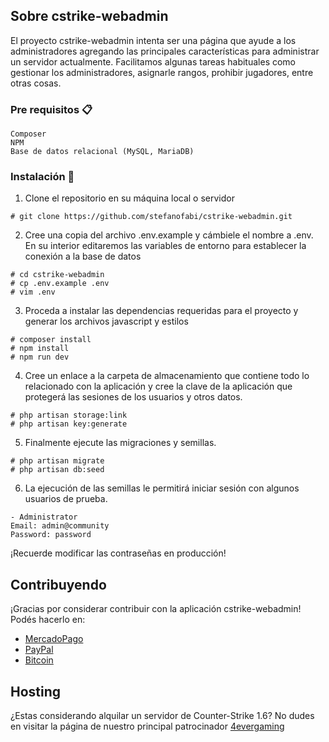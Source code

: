 ## Sobre cstrike-webadmin

El proyecto cstrike-webadmin intenta ser una página que ayude a los administradores agregando las principales características para administrar un servidor actualmente. Facilitamos algunas tareas habituales como gestionar los administradores, asignarle rangos, prohibir jugadores, entre otras cosas.  

### Pre requisitos 📋
```
Composer
NPM
Base de datos relacional (MySQL, MariaDB)
```

### Instalación 🔧

1. Clone el repositorio en su máquina local o servidor

```
# git clone https://github.com/stefanofabi/cstrike-webadmin.git
```

2. Cree una copia del archivo .env.example y cámbiele el nombre a .env. En su interior editaremos las variables de entorno para establecer la conexión a la base de datos

```
# cd cstrike-webadmin
# cp .env.example .env
# vim .env
```

3. Proceda a instalar las dependencias requeridas para el proyecto y generar los archivos javascript y estilos

```
# composer install
# npm install
# npm run dev
```
4. Cree un enlace a la carpeta de almacenamiento que contiene todo lo relacionado con la aplicación y cree la clave de la aplicación que protegerá las sesiones de los usuarios y otros datos.

```
# php artisan storage:link
# php artisan key:generate
```

5. Finalmente ejecute las migraciones y semillas.

```
# php artisan migrate
# php artisan db:seed
```

6. La ejecución de las semillas le permitirá iniciar sesión con algunos usuarios de prueba.
```
- Administrator 
Email: admin@community
Password: password
```

¡Recuerde modificar las contraseñas en producción!


## Contribuyendo

¡Gracias por considerar contribuir con la aplicación cstrike-webadmin! Podés hacerlo en: 
- [MercadoPago](https://www.mercadopago.com.ar/subscriptions/checkout?preapproval_plan_id=2c93808479896d7201798d47849b0243)
- [PayPal](https://paypal.me/4evergaming)
- [Bitcoin](https://www.blockchain.com/btc/address/1BxrkKPuLTkYUAeMrxzLEKvr5MGFu3NLpU)

## Hosting
¿Estas considerando alquilar un servidor de Counter-Strike 1.6? No dudes en visitar la página de nuestro principal patrocinador [4evergaming](https://4evergaming.com.ar)
